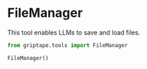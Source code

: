 # FileManager

This tool enables LLMs to save and load files.

```python
from griptape.tools import FileManager

FileManager()
```
